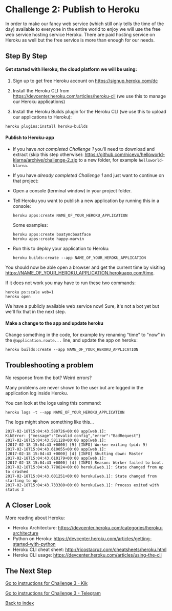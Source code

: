 # Challenge 2: Publish to Heroku

In order to make our fancy web service (which still only tells the time of the day) available to everyone in the entire world to enjoy we will use the free web service hosting service Heroku. There are paid hosting service on Heroku as well but the free service is more than enough for our needs.

## Step By Step

#### Get started with Heroku, the cloud platform we will be using:

1. Sign up to get free Heroku account on <https://signup.heroku.com/dc>

1. Install the Heroku CLI from <https://devcenter.heroku.com/articles/heroku-cli> (we use this to manage our Heroku applications)

1. Install the Heroku Builds plugin for the Heroku CLI (we use this to upload our applications to Heroku):

  ```
  heroku plugins:install heroku-builds
  ```

#### Publish to Heroku-app
- If you have _not completed Challenge 1_ you'll need to download and extract (skip this step otherwise): <https://github.com/nicevo/helloworld-klarna/archive/challenge-2.zip> to a new folder, for example `helloworld-klarna`.

- If you have _already completed Challenge 1_ and just want to continue on that project:

- Open a console (terminal window) in your project folder.

- Tell Heroku you want to publish a new application by running this in a console:

  ```
  heroku apps:create NAME_OF_YOUR_HEROKU_APPLICATION
  ```

  Some examples:

  ```
  heroku apps:create boatymcboatface
  heroku apps:create happy-marvin
  ```

- Run this to deploy your application to Heroku:

  ```
  heroku builds:create --app NAME_OF_YOUR_HEROKU_APPLICATION
  ```

You should now be able open a browser and get the current time by visiting <https://NAME_OF_YOUR_HEROKU_APPLICATION.herokuapp.com/time>.

If it does not work you may have to run these two commands:

```
heroku ps:scale web=1
heroku open
```

We have a publicly available web service now! Sure, it's not a bot yet but we'll fix that in the next step.

#### Make a change to the app and update heroku

Change something in the code, for example try renaming "time" to "now" in the `@application.route...` line, and update the app on heroku:

```
heroku builds:create --app NAME_OF_YOUR_HEROKU_APPLICATION
```

## Troubleshooting a problem

No response from the bot? Weird errors?

Many problems are never shown to the user but are logged in the application log inside Heroku.

You can look at the logs using this command:

```
heroku logs -t --app NAME_OF_YOUR_HEROKU_APPLICATION
```

The logs might show something like this...

```
2017-02-18T15:04:43.580726+00:00 app[web.1]:
KikError: {"message":"Invalid config","error":"BadRequest"}
2017-02-18T15:04:43.581128+00:00 app[web.1]:
[2017-02-18 15:04:43 +0000] [9] [INFO] Worker exiting (pid: 9)
2017-02-18T15:04:43.610055+00:00 app[web.1]:
[2017-02-18 15:04:43 +0000] [4] [INFO] Shutting down: Master
2017-02-18T15:04:43.610179+00:00 app[web.1]:
[2017-02-18 15:04:43 +0000] [4] [INFO] Reason: Worker failed to boot.
2017-02-18T15:04:43.778824+00:00 heroku[web.1]: State changed from up to crashed
2017-02-18T15:04:43.601251+00:00 heroku[web.1]: State changed from starting to up
2017-02-18T15:04:43.733380+00:00 heroku[web.1]: Process exited with status 3
```

## A Closer Look

More reading about Heroku:

- Heroku Architecture: <https://devcenter.heroku.com/categories/heroku-architecture>
- Python on Heroku: <https://devcenter.heroku.com/articles/getting-started-with-python>
- Heroku CLI cheat sheet: <http://ricostacruz.com/cheatsheets/heroku.html>
- Heroku CLI usage: <https://devcenter.heroku.com/articles/using-the-cli>

## The Next Step

[Go to instructions for Challenge 3 - Kik](./challenge-kik.md)

[Go to instructions for Challenge 3 - Telegram](./challenge-telegram.md)

[Back to index](./index.md)
